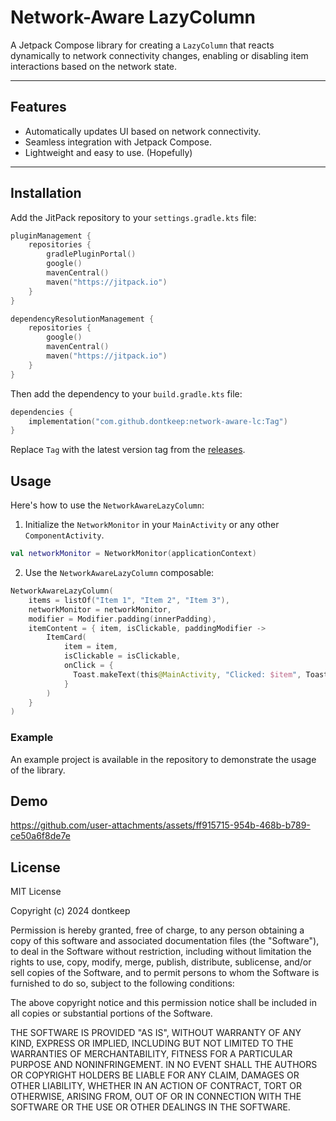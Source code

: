 # Network-Aware LazyColumn

A Jetpack Compose library for creating a `LazyColumn` that reacts dynamically to network connectivity changes, enabling or disabling item interactions based on the network state.

---

## Features
- Automatically updates UI based on network connectivity.
- Seamless integration with Jetpack Compose.
- Lightweight and easy to use. (Hopefully)

---

## Installation

Add the JitPack repository to your `settings.gradle.kts` file:

```kotlin
pluginManagement {
    repositories {
        gradlePluginPortal()
        google()
        mavenCentral()
        maven("https://jitpack.io")
    }
}

dependencyResolutionManagement {
    repositories {
        google()
        mavenCentral()
        maven("https://jitpack.io")
    }
}
```

Then add the dependency to your `build.gradle.kts` file:

```kotlin
dependencies {
    implementation("com.github.dontkeep:network-aware-lc:Tag")
}
```
Replace `Tag` with the latest version tag from the [releases](https://github.com/dontkeep/network-aware-lc/releases).

## Usage

Here's how to use the `NetworkAwareLazyColumn`:

1. Initialize the `NetworkMonitor` in your `MainActivity` or any other `ComponentActivity`.

```kotlin
val networkMonitor = NetworkMonitor(applicationContext)
```

2. Use the `NetworkAwareLazyColumn` composable:

```kotlin
NetworkAwareLazyColumn(
    items = listOf("Item 1", "Item 2", "Item 3"),
    networkMonitor = networkMonitor,
    modifier = Modifier.padding(innerPadding),
    itemContent = { item, isClickable, paddingModifier ->
        ItemCard(
            item = item,
            isClickable = isClickable,
            onClick = {
              Toast.makeText(this@MainActivity, "Clicked: $item", Toast.LENGTH_SHORT).show()
            }
        )
    }
)
```

### Example

An example project is available in the repository to demonstrate the usage of the library.

## Demo

https://github.com/user-attachments/assets/ff915715-954b-468b-b789-ce50a6f8de7e

## License

MIT License

Copyright (c) 2024 dontkeep

Permission is hereby granted, free of charge, to any person obtaining a copy
of this software and associated documentation files (the "Software"), to deal
in the Software without restriction, including without limitation the rights
to use, copy, modify, merge, publish, distribute, sublicense, and/or sell
copies of the Software, and to permit persons to whom the Software is
furnished to do so, subject to the following conditions:

The above copyright notice and this permission notice shall be included in all
copies or substantial portions of the Software.

THE SOFTWARE IS PROVIDED "AS IS", WITHOUT WARRANTY OF ANY KIND, EXPRESS OR
IMPLIED, INCLUDING BUT NOT LIMITED TO THE WARRANTIES OF MERCHANTABILITY,
FITNESS FOR A PARTICULAR PURPOSE AND NONINFRINGEMENT. IN NO EVENT SHALL THE
AUTHORS OR COPYRIGHT HOLDERS BE LIABLE FOR ANY CLAIM, DAMAGES OR OTHER
LIABILITY, WHETHER IN AN ACTION OF CONTRACT, TORT OR OTHERWISE, ARISING FROM,
OUT OF OR IN CONNECTION WITH THE SOFTWARE OR THE USE OR OTHER DEALINGS IN THE
SOFTWARE.


